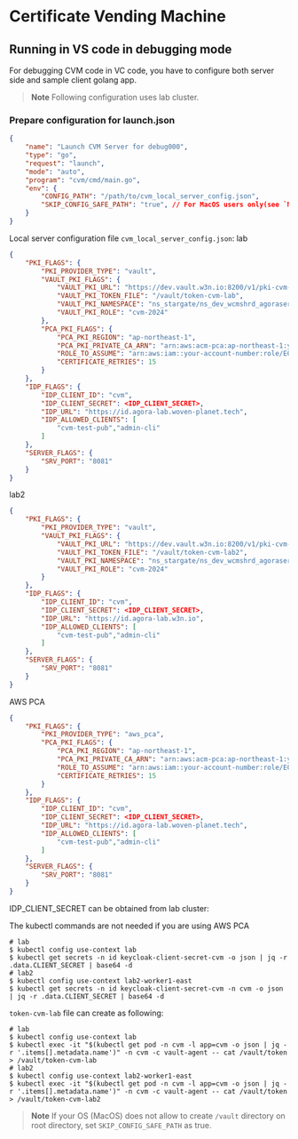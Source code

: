 # Certificate Vending Machine

## Running in VS code in debugging mode

For debugging CVM code in VC code, you have to configure both server side and sample client golang app.
> **Note**  Following configuration uses lab cluster.

### Prepare configuration for launch.json

```json
{
    "name": "Launch CVM Server for debug000",
    "type": "go",
    "request": "launch",
    "mode": "auto",
    "program": "cvm/cmd/main.go",
    "env": {
        "CONFIG_PATH": "/path/to/cvm_local_server_config.json",
        "SKIP_CONFIG_SAFE_PATH": "true", // For MacOS users only(see `Note` for more details)
    }
}
```

Local server configuration file `cvm_local_server_config.json`:
lab
```json
{
    "PKI_FLAGS": {
        "PKI_PROVIDER_TYPE": "vault",
        "VAULT_PKI_FLAGS": {
            "VAULT_PKI_URL": "https://dev.vault.w3n.io:8200/v1/pki-cvm-lab",
            "VAULT_PKI_TOKEN_FILE": "/vault/token-cvm-lab",
            "VAULT_PKI_NAMESPACE": "ns_stargate/ns_dev_wcmshrd_agoraservices",
            "VAULT_PKI_ROLE": "cvm-2024"
        },
        "PCA_PKI_FLAGS": {
            "PCA_PKI_REGION": "ap-northeast-1",
            "PCA_PKI_PRIVATE_CA_ARN": "arn:aws:acm-pca:ap-northeast-1:your-account-number:certificate-authority/2a9904e6-26ba-4890-b54d-36609f9a8da4",
            "ROLE_TO_ASSUME": "arn:aws:iam::your-account-number:role/EC2-SSM-Access-Role",
            "CERTIFICATE_RETRIES": 15
        }
    },
    "IDP_FLAGS": {
        "IDP_CLIENT_ID": "cvm",
        "IDP_CLIENT_SECRET": <IDP_CLIENT_SECRET>,
        "IDP_URL": "https://id.agora-lab.woven-planet.tech",
        "IDP_ALLOWED_CLIENTS": [
            "cvm-test-pub","admin-cli"
        ]
    },
    "SERVER_FLAGS": {
        "SRV_PORT": "8081"
    }
}
```
lab2
```json
{
    "PKI_FLAGS": {
        "PKI_PROVIDER_TYPE": "vault",
        "VAULT_PKI_FLAGS": {
            "VAULT_PKI_URL": "https://dev.vault.w3n.io:8200/v1/pki-cvm-agora-lab2-worker-1-east",
            "VAULT_PKI_TOKEN_FILE": "/vault/token-cvm-lab2",
            "VAULT_PKI_NAMESPACE": "ns_stargate/ns_dev_wcmshrd_agoraservices",
            "VAULT_PKI_ROLE": "cvm-2024"
        }
    },
    "IDP_FLAGS": {
        "IDP_CLIENT_ID": "cvm",
        "IDP_CLIENT_SECRET": <IDP_CLIENT_SECRET>,
        "IDP_URL": "https://id.agora-lab.w3n.io",
        "IDP_ALLOWED_CLIENTS": [
            "cvm-test-pub","admin-cli"
        ]
    },
    "SERVER_FLAGS": {
        "SRV_PORT": "8081"
    }
}
```
AWS PCA
```json
{
    "PKI_FLAGS": {
        "PKI_PROVIDER_TYPE": "aws_pca",
        "PCA_PKI_FLAGS": {
            "PCA_PKI_REGION": "ap-northeast-1",
            "PCA_PKI_PRIVATE_CA_ARN": "arn:aws:acm-pca:ap-northeast-1:your-account-number:certificate-authority/2a9904e6-26ba-4890-b54d-36609f9a8da4",
            "ROLE_TO_ASSUME": "arn:aws:iam::your-account-number:role/EC2-SSM-Access-Role",
            "CERTIFICATE_RETRIES": 15
        }
    },
    "IDP_FLAGS": {
        "IDP_CLIENT_ID": "cvm",
        "IDP_CLIENT_SECRET": <IDP_CLIENT_SECRET>,
        "IDP_URL": "https://id.agora-lab.woven-planet.tech",
        "IDP_ALLOWED_CLIENTS": [
            "cvm-test-pub","admin-cli"
        ]
    },
    "SERVER_FLAGS": {
        "SRV_PORT": "8081"
    }
}
```

IDP_CLIENT_SECRET can be obtained from lab cluster:

The kubectl commands are not needed if you are using AWS PCA
```
# lab
$ kubectl config use-context lab
$ kubectl get secrets -n id keycloak-client-secret-cvm -o json | jq -r .data.CLIENT_SECRET | base64 -d
# lab2
$ kubectl config use-context lab2-worker1-east
$ kubectl get secrets -n id keycloak-client-secret-cvm -n cvm -o json | jq -r .data.CLIENT_SECRET | base64 -d
```

`token-cvm-lab` file can create as following:
```
# lab
$ kubectl config use-context lab
$ kubectl exec -it "$(kubectl get pod -n cvm -l app=cvm -o json | jq -r '.items[].metadata.name')" -n cvm -c vault-agent -- cat /vault/token > /vault/token-cvm-lab
# lab2
$ kubectl config use-context lab2-worker1-east
$ kubectl exec -it "$(kubectl get pod -n cvm -l app=cvm -o json | jq -r '.items[].metadata.name')" -n cvm -c vault-agent -- cat /vault/token > /vault/token-cvm-lab2
```


> **Note** If your OS (MacOS) does not allow to create `/vault` directory on root directory, set `SKIP_CONFIG_SAFE_PATH` as true.



